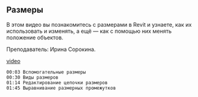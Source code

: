 ## Размеры

В этом видео вы познакомитесь с размерами в Revit и узнаете, как их использовать и изменять, а ещё — как с помощью них менять положение объектов.

Преподаватель: Ирина Сорокина.

[video](https://player.softculture.cc/embed/online/RVT/RVT_42.17.02_L2-12_Theory_Dimentions)

```chapters
00:03 Вспомогательные размеры
00:30 Виды размеров
01:14 Редактирование цепочки размеров
01:45 Выравнивание размерных промежутков
```

